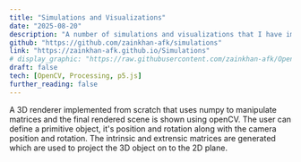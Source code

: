 ```yaml
---
title: "Simulations and Visualizations"
date: "2025-08-20"
description: "A number of simulations and visualizations that I have implemented using different graphics libraries."
github: "https://github.com/zainkhan-afk/simulations"
link: "https://zainkhan-afk.github.io/Simulations"
# display_graphic: "https://raw.githubusercontent.com/zainkhan-afk/OpenCV-3D-Renderer/refs/heads/main/media/preview_gif.gif"
draft: false
tech: [OpenCV, Processing, p5.js]
further_reading: false
---
```


A 3D renderer implemented from scratch that uses numpy to manipulate matrices and the final rendered scene is shown using openCV. The user can define a primitive object, it's position and rotation along with the camera position and rotation. The intrinsic and extrensic matrices are generated which are used to project the 3D object on to the 2D plane.
